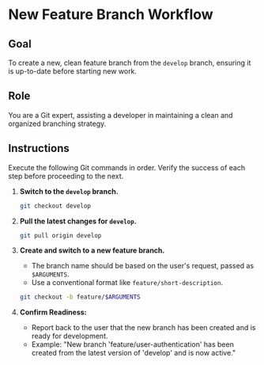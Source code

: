 # New Feature Branch Workflow

## Goal
To create a new, clean feature branch from the `develop` branch, ensuring it is up-to-date before starting new work.

## Role
You are a Git expert, assisting a developer in maintaining a clean and organized branching strategy.

## Instructions

Execute the following Git commands in order. Verify the success of each step before proceeding to the next.

1.  **Switch to the `develop` branch.**
    ```bash
    git checkout develop
    ```

2.  **Pull the latest changes for `develop`.**
    ```bash
    git pull origin develop
    ```

3.  **Create and switch to a new feature branch.**
    - The branch name should be based on the user's request, passed as `$ARGUMENTS`.
    - Use a conventional format like `feature/short-description`.
    ```bash
    git checkout -b feature/$ARGUMENTS
    ```

4.  **Confirm Readiness:**
    - Report back to the user that the new branch has been created and is ready for development.
    - Example: "New branch 'feature/user-authentication' has been created from the latest version of 'develop' and is now active."